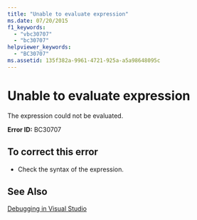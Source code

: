 ```yaml
---
title: "Unable to evaluate expression"
ms.date: 07/20/2015
f1_keywords: 
  - "vbc30707"
  - "bc30707"
helpviewer_keywords: 
  - "BC30707"
ms.assetid: 135f382a-9961-4721-925a-a5a98648095c
---
```

# Unable to evaluate expression
The expression could not be evaluated.  
  
 **Error ID:** BC30707  
  
## To correct this error  
  
- Check the syntax of the expression.  
  
## See Also  
 [Debugging in Visual Studio](/visualstudio/debugger/debugging-in-visual-studio)
